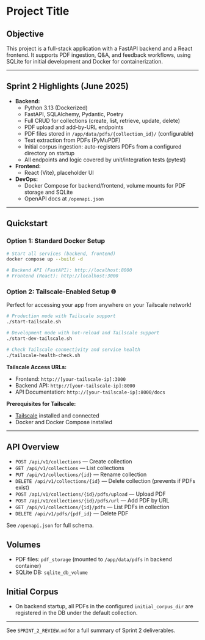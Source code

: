 # Project Title

## Objective

This project is a full-stack application with a FastAPI backend and a React frontend. It supports PDF ingestion, Q&A, and feedback workflows, using SQLite for initial development and Docker for containerization.

---

## Sprint 2 Highlights (June 2025)

- **Backend:**
  - Python 3.13 (Dockerized)
  - FastAPI, SQLAlchemy, Pydantic, Poetry
  - Full CRUD for collections (create, list, retrieve, update, delete)
  - PDF upload and add-by-URL endpoints
  - PDF files stored in `/app/data/pdfs/{collection_id}/` (configurable)
  - Text extraction from PDFs (PyMuPDF)
  - Initial corpus ingestion: auto-registers PDFs from a configured directory on startup
  - All endpoints and logic covered by unit/integration tests (pytest)
- **Frontend:**
  - React (Vite), placeholder UI
- **DevOps:**
  - Docker Compose for backend/frontend, volume mounts for PDF storage and SQLite
  - OpenAPI docs at `/openapi.json`

---

## Quickstart

### Option 1: Standard Docker Setup
```sh
# Start all services (backend, frontend)
docker compose up --build -d

# Backend API (FastAPI): http://localhost:8000
# Frontend (React): http://localhost:3000
```

### Option 2: Tailscale-Enabled Setup 🌐
Perfect for accessing your app from anywhere on your Tailscale network!

```sh
# Production mode with Tailscale support
./start-tailscale.sh

# Development mode with hot-reload and Tailscale support
./start-dev-tailscale.sh

# Check Tailscale connectivity and service health
./tailscale-health-check.sh
```

**Tailscale Access URLs:**
- Frontend: `http://[your-tailscale-ip]:3000`
- Backend API: `http://[your-tailscale-ip]:8000`
- API Documentation: `http://[your-tailscale-ip]:8000/docs`

**Prerequisites for Tailscale:**
- [Tailscale](https://tailscale.com) installed and connected
- Docker and Docker Compose installed

---

## API Overview

- `POST /api/v1/collections` — Create collection
- `GET /api/v1/collections` — List collections
- `PUT /api/v1/collections/{id}` — Rename collection
- `DELETE /api/v1/collections/{id}` — Delete collection (prevents if PDFs exist)
- `POST /api/v1/collections/{id}/pdfs/upload` — Upload PDF
- `POST /api/v1/collections/{id}/pdfs/url` — Add PDF by URL
- `GET /api/v1/collections/{id}/pdfs` — List PDFs in collection
- `DELETE /api/v1/pdfs/{pdf_id}` — Delete PDF

See `/openapi.json` for full schema.

## Volumes
- PDF files: `pdf_storage` (mounted to `/app/data/pdfs` in backend container)
- SQLite DB: `sqlite_db_volume`

## Initial Corpus
- On backend startup, all PDFs in the configured `initial_corpus_dir` are registered in the DB under the default collection.

---

See `SPRINT_2_REVIEW.md` for a full summary of Sprint 2 deliverables.
